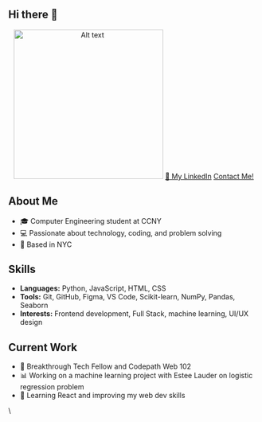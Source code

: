 ## Hi there 👋
<p align="center">
<img src="./assets/my_pic" alt="Alt text" width="300">
<a href="https://linkedin.com/in/yourprofile">🌱 My LinkedIn</a>
<a href="rosinazhounyc@gmail.com"> Contact Me! </a>
</p>

## About Me
- 🎓 Computer Engineering student at CCNY
- 💻 Passionate about technology, coding, and problem solving
- 📍 Based in NYC

## Skills
- **Languages:** Python, JavaScript, HTML, CSS
- **Tools:** Git, GitHub, Figma, VS Code, Scikit-learn, NumPy, Pandas, Seaborn
- **Interests:** Frontend development, Full Stack,  machine learning, UI/UX design

## Current Work
- 🔭 Breakthrough Tech Fellow and  Codepath Web 102
- 📊 Working on a machine learning project with Estee Lauder on logistic regression problem
- 🌱 Learning React and improving my web dev skills


\

<!--
**Shampoopoooo/Shampoopoooo** is a ✨ _special_ ✨ repository because its `README.md` (this file) appears on your GitHub profile.

Here are some ideas to get you started:

- 🔭 I’m currently working on ...
- 🌱 I’m currently learning ...
- 👯 I’m looking to collaborate on ...
- 🤔 I’m looking for help with ...
- 💬 Ask me about ...
- 📫 How to reach me: ...
- 😄 Pronouns: ...
- ⚡ Fun fact: ...
-->
